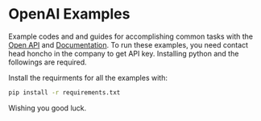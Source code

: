 # OpenAI Examples

Example codes and and guides for accomplishing common tasks with the [Open API](https://platform.openai.com/docs/api-reference) and [Documentation](https://platform.openai.com/docs/introduction). To run these examples, you need contact head honcho
in the company to get API key. Installing python and the followings are required.

Install the requirments for all the examples with:
```bash
pip install -r requirements.txt
```
Wishing you good luck.
